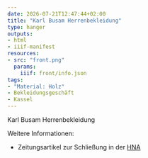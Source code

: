 ```yaml
---
date: 2026-07-21T12:47:44+02:00
title: "Karl Busam Herrenbekleidung"
type: hanger
outputs:
- html
- iiif-manifest
resources:
- src: "front.png"
  params:
    iiif: front/info.json
tags:
- "Material: Holz"
- Bekleidungsgeschäft
- Kassel
---
```



Karl Busam Herrenbekleidung

<div class="notes">
Weitere Informationen:
<ul>
<li>Zeitungsartikel zur Schließung in der <a href="https://www.hna.de/lokales/wolfhagen/ausverkauf-bei-busam-bekleidungsgeschaeft-in-zierenberg-aufgrund-der-geschaeftsschliessung-ende-januar-90078229.html">HNA</a></li>
</ul>
</div>
